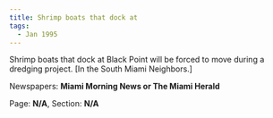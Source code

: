 ```yaml
---  
title: Shrimp boats that dock at  
tags:  
  - Jan 1995  
---  
```

  
Shrimp boats that dock at Black Point will be forced to move during a dredging project. [In the South Miami Neighbors.]  
  
Newspapers: **Miami Morning News or The Miami Herald**  
  
Page: **N/A**, Section: **N/A** 
